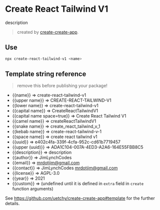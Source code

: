 # Create React Tailwind V1

description

> created by [create-create-app](https://github.com/uetchy/create-create-app/blob/master/README.md).

## Use

```bash
npx create-react-tailwind-v1 <name>
```

## Template string reference

> remove this before publishing your package!

- {{name}} => create-react-tailwind-v1
- {{upper name}} => CREATE-REACT-TAILWIND-V1
- {{lower name}} => create-react-tailwind-v1
- {{capital name}} => CreateReactTailwindV1
- {{capital name space=true}} => Create React Tailwind V1
- {{camel name}} => createReactTailwindV1
- {{snake name}} => create_react_tailwind_v_1
- {{kebab name}} => create-react-tailwind-v-1
- {{space name}} => create react tailwind v1
- {{uuid}} => e402c4fa-339f-4cfa-952c-cd61b7719457
- {{upper (uuid)}} => ADA1C104-007A-4ED3-A2A6-164E55FBB8C5
- {{description}} => description
- {{author}} => JimLynchCodes
- {{email}} => mrdotjim@gmail.com
- {{contact}} => JimLynchCodes <mrdotjim@gmail.com>
- {{license}} => AGPL-3.0
- {{year}} => 2021
- {{custom}} =>  (undefined until it is defined in `extra` field in `create` function arguments)

See https://github.com/uetchy/create-create-app#template for the further details.
